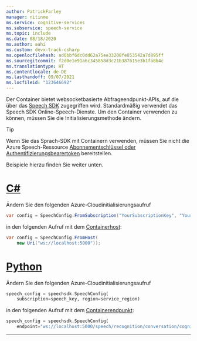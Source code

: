```yaml
---
author: PatrickFarley
manager: nitinme
ms.service: cognitive-services
ms.subservice: speech-service
ms.topic: include
ms.date: 08/18/2020
ms.author: aahi
ms.custom: devx-track-csharp
ms.openlocfilehash: ad6bbf6dc0dd62a75ee33208fe853542a7d895ff
ms.sourcegitcommit: f2d0e1e91a6c345858d3c21b387b15e3b1fa8b4c
ms.translationtype: HT
ms.contentlocale: de-DE
ms.lasthandoff: 09/07/2021
ms.locfileid: "123646692"
---
```

Der Container bietet websocketbasierte Abfrageendpunkt-APIs, auf die über das [Speech SDK](../index.yml) zugegriffen wird. Standardmäßig verwendet das Speech SDK Online-Speech-Dienste. Um den Container verwenden zu können, müssen Sie die Initialisierungsmethode ändern.

> [!TIP]
> Wenn Sie das Sprach-SDK mit Containern verwenden, müssen Sie nicht die Azure Speech-Ressource [Abonnementschlüssel oder Authentifizierungsbearertoken](../rest-speech-to-text.md#authentication) bereitstellen.

Beispiele hierzu finden Sie weiter unten.

# <a name="c"></a>[C#](#tab/csharp)

Ändern Sie den folgenden Azure-Cloudinitialisierungsaufruf

```csharp
var config = SpeechConfig.FromSubscription("YourSubscriptionKey", "YourServiceRegion");
```

in den folgenden Aufruf mit dem [Containerhost](/dotnet/api/microsoft.cognitiveservices.speech.speechconfig.fromhost):

```csharp
var config = SpeechConfig.FromHost(
    new Uri("ws://localhost:5000"));
```

# <a name="python"></a>[Python](#tab/python)

Ändern Sie den folgenden Azure-Cloudinitialisierungsaufruf

```python
speech_config = speechsdk.SpeechConfig(
    subscription=speech_key, region=service_region)
```

in den folgenden Aufruf mit dem [Containerendpunkt](/python/api/azure-cognitiveservices-speech/azure.cognitiveservices.speech.speechconfig):

```python
speech_config = speechsdk.SpeechConfig(
    endpoint="ws://localhost:5000/speech/recognition/conversation/cognitiveservices/v1"
```

---
